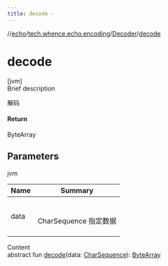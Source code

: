 ```yaml
---
title: decode -
---
```

//[echo](../../index.md)/[tech.whence.echo.encoding](../index.md)/[Decoder](index.md)/[decode](decode.md)



# decode  
[jvm]  
Brief description  


解码



#### Return  


ByteArray



## Parameters  
  
jvm  
  
|  Name|  Summary| 
|---|---|
| data| <br><br>CharSequence 指定数据<br><br>
  
  
Content  
abstract fun [decode](decode.md)(data: [CharSequence](https://kotlinlang.org/api/latest/jvm/stdlib/kotlin/-char-sequence/index.html)): [ByteArray](https://kotlinlang.org/api/latest/jvm/stdlib/kotlin/-byte-array/index.html)  



